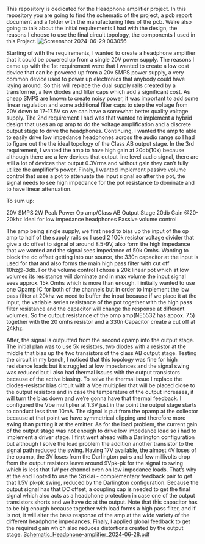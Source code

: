 This repository is dedicated for the Headphone amplifier project. In this repository you are going to find the schematic of the project, a pcb report document and a folder with the manufacturing files of the pcb. We’re also going to talk about the initial requirements I had with the design, the reasons I choose to use the final circuit topology, the components I used in this Project.
![Screenshot 2024-06-29 003056](https://github.com/Gowtham245678/High-Performance-Headphone-Amplifier-with-NE5532-OP-Amp-and-Class-AB-Output-Stage/assets/138134146/fdc01ef9-8865-4b0d-9197-bd1bbdae3e84)

Starting of with the requirements, I wanted to create a headphone amplifier that it could be powered up from a single 20V power supply. The reasons I came up with the 1st requirement were that I wanted to create a low cost device that can be powered up from a 20v SMPS power supply, a very common device used to power up electronics that anybody could have laying around. So this will replace the dual supply rails created by a transformer, a few diodes and filter caps which add a significant cost. As cheap SMPS are known to create noisy power, it was important to add some linear regulation and some additional filter caps to step the voltage from 20V down to 17-17.5V so we can have a somewhat better quality voltage supply. The 2nd requirement I had was that wanted to implement a hybrid design that uses an op amp to do the voltage amplification and a discrete output stage to drive the headphones. Continuing, I wanted the amp to able to easily drive low impedance headphones across the audio range so I had to figure out the the ideal topology of the Class AB output stage. In the 3rd requirement, I wanted the amp to have high gain at 20db(10x) because although there are a few devices that output line level audio signal, there are still a lot of devices that output 0.3Vrms and without gain they can’t fully utilize the amplifier's power. Finaly, I wanted implement passive volume control that uses a pot to attenuate the input signal so after the pot, the signal needs to see high impedance for the pot resistance to dominate and to have linear attenuation.

To sum up:

20V SMPS
2W Peak Power
Op amp/Class AB Output Stage
20db Gain @20-20khz
Ideal for low impedance headphones
Passive volume control

The amp being single supply, we first need to bias up the input of the op amp to half of the supply rails so I used 2 100k resistor voltage divider that give a dc offset to signal of around 8.5-9V, also form the high impedance that we wanted and the signal sees impedance of 50k Omhs. Wanting to block the dc offset getting into our source, the 330n capacitor at the input is used for that and also forms the main high pass filter with cut off 10hz@-3db. For the volume control I chose a 20k linear pot which at low volumes its resistance will dominate and in max volume the input signal sees approx. 15k Omhs which is more than enough. I initially wanted to use one Opamp IC for both of the channels but in order to implement the low pass filter at 20khz we need to buffer the input because if we place it at the input, the variable series resistance of the pot together with the high pass filter resistance and the capacitor will change the response at different volumes. So the output resistance of the omp amp(NE5532 has appox. 7.5) together with the 20 omhs resistor and a 330n Capacitor create a cut off at 24khz.

After, the signal is outputted from the second opamp into the output stage. The initial plan was to use 5k resistors, two diodes with a resistor at the middle that bias up the two transistors of the class AB output stage. Testing the circuit in my bench, I noticed that this topology was fine for high resistance loads but it struggled at low impedances and the signal swing was reduced but I also had thermal issues with the output transistors because of the active biasing. To solve the thermal issue I replace the diodes-resistor bias circuit with a Vbe multiplier that will be placed close to the output resistors and in case the temperature of the output increases, it will turn the bias down and we’re gonna have that thermal feedback. I configured the Vbe multiplier at 1.3V just in the point the output stage starts to conduct less than 10mA. The signal is put from the opamp at the collector because at that point we have symmetrical clipping and therefore more swing than putting it at the emitter. As for the load problem, the current gain of the output stage was not enough to drive low impedance load so i had to implement a driver stage. I first went ahead with a Darlington configuration but although I solve the load problem the addition another transistor to the signal path reduced the swing. Having 17V available, the almost 4V loses of the opamp, the 3V loses from the Darlington pairs and few millivolts drop from the output resistors leave around 9Vpk-pk for the signal to swing which is less that 1W per channel even on low impedance loads. That’s why at the end I opted to use the Sziklai - complementary feedback pair to get that 1.5V pk-pk swing, reduced by the Darlington configuration. Because the output signal has that DC offset, a coupling cap is needed to get the final signal which also acts as a headphone protection in case one of the output transistors shorts and we have dc at the output. Note that this capacitor has to be big enough because together with load forms a high pass filter, and if is not, it will alter the bass response of the amp at the wide variety of the different headphone impedances. Finaly, I applied global feedback to get the required gain which also reduces distortions created by the output stage.
[Schematic_Headphone-amplifier_2024-06-28.pdf](https://github.com/user-attachments/files/16035832/Schematic_Headphone-amplifier_2024-06-28.pdf)

